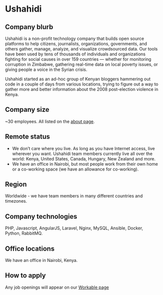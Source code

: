 # Ushahidi

## Company blurb

Ushahidi is a non-profit technology company that builds open source platforms to help citizens,
journalists, organizations, governments, and others gather, manage, analyze, and visualize
crowdsourced data. Our tools have been used by tens of thousands of individuals and
organizations fighting for social causes in over 159 countries — whether for monitoring
corruption in Zimbabwe, gathering real-time data on local poverty issues, or giving
people a voice in the Syrian crisis.

Ushahidi started as an ad-hoc group of Kenyan bloggers hammering out code in a couple
of days from various locations, trying to figure out a way to gather more and better
information about the 2008 post-election violence in Kenya.

## Company size

~30 employees. All listed on the [about page](https://www.ushahidi.com/about).

## Remote status

- We don’t care where you live. As long as you have Internet access, live wherever you want. Ushahidi team members currently live all over the world:  Kenya, United States, Canada, Hungary, New Zealand and more.
- We have an office in Nairobi, but most people work from their own home or a co-working space (we have an allowance for co-working).

## Region

Worldwide - we have team members in many different countries and timezones.

## Company technologies

PHP, Javascript, AngularJS, Laravel, Nginx, MySQL, Ansible, Docker, Python, RabbitMQ.

## Office locations

We have an office in Nairobi, Kenya.

## How to apply

Any job openings will appear on our [Workable page](https://ushahidi.workable.com/)
